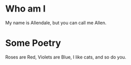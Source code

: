 # Who am I
My name is Allendale, but you can call me Allen.

# Some Poetry
Roses are Red,
Violets are Blue,
I like cats,
and so do you.
